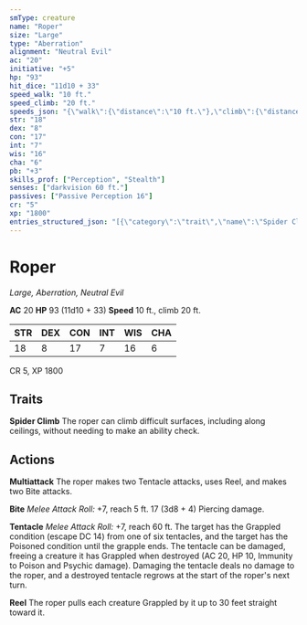 ```yaml
---
smType: creature
name: "Roper"
size: "Large"
type: "Aberration"
alignment: "Neutral Evil"
ac: "20"
initiative: "+5"
hp: "93"
hit_dice: "11d10 + 33"
speed_walk: "10 ft."
speed_climb: "20 ft."
speeds_json: "{\"walk\":{\"distance\":\"10 ft.\"},\"climb\":{\"distance\":\"20 ft.\"}}"
str: "18"
dex: "8"
con: "17"
int: "7"
wis: "16"
cha: "6"
pb: "+3"
skills_prof: ["Perception", "Stealth"]
senses: ["darkvision 60 ft."]
passives: ["Passive Perception 16"]
cr: "5"
xp: "1800"
entries_structured_json: "[{\"category\":\"trait\",\"name\":\"Spider Climb\",\"text\":\"The roper can climb difficult surfaces, including along ceilings, without needing to make an ability check.\"},{\"category\":\"action\",\"name\":\"Multiattack\",\"text\":\"The roper makes two Tentacle attacks, uses Reel, and makes two Bite attacks.\"},{\"category\":\"action\",\"name\":\"Bite\",\"text\":\"*Melee Attack Roll:* +7, reach 5 ft. 17 (3d8 + 4) Piercing damage.\",\"kind\":\"Melee Attack Roll\",\"to_hit\":\"+7\",\"range\":\"5 ft\",\"damage\":\"17 (3d8 + 4) Piercing\"},{\"category\":\"action\",\"name\":\"Tentacle\",\"text\":\"*Melee Attack Roll:* +7, reach 60 ft. The target has the Grappled condition (escape DC 14) from one of six tentacles, and the target has the Poisoned condition until the grapple ends. The tentacle can be damaged, freeing a creature it has Grappled when destroyed (AC 20, HP 10, Immunity to Poison and Psychic damage). Damaging the tentacle deals no damage to the roper, and a destroyed tentacle regrows at the start of the roper's next turn.\",\"kind\":\"Melee Attack Roll\",\"to_hit\":\"+7\",\"range\":\"60 ft\"},{\"category\":\"action\",\"name\":\"Reel\",\"text\":\"The roper pulls each creature Grappled by it up to 30 feet straight toward it.\"}]"
---
```


# Roper
*Large, Aberration, Neutral Evil*

**AC** 20
**HP** 93 (11d10 + 33)
**Speed** 10 ft., climb 20 ft.

| STR | DEX | CON | INT | WIS | CHA |
| --- | --- | --- | --- | --- | --- |
| 18 | 8 | 17 | 7 | 16 | 6 |

CR 5, XP 1800

## Traits

**Spider Climb**
The roper can climb difficult surfaces, including along ceilings, without needing to make an ability check.

## Actions

**Multiattack**
The roper makes two Tentacle attacks, uses Reel, and makes two Bite attacks.

**Bite**
*Melee Attack Roll:* +7, reach 5 ft. 17 (3d8 + 4) Piercing damage.

**Tentacle**
*Melee Attack Roll:* +7, reach 60 ft. The target has the Grappled condition (escape DC 14) from one of six tentacles, and the target has the Poisoned condition until the grapple ends. The tentacle can be damaged, freeing a creature it has Grappled when destroyed (AC 20, HP 10, Immunity to Poison and Psychic damage). Damaging the tentacle deals no damage to the roper, and a destroyed tentacle regrows at the start of the roper's next turn.

**Reel**
The roper pulls each creature Grappled by it up to 30 feet straight toward it.
